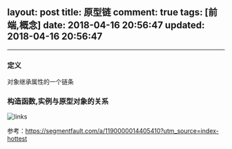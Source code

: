 layout: post
title: 原型链
comment: true
tags: [前端,概念]
date: 2018-04-16 20:56:47
updated: 2018-04-16 20:56:47
---

------
<!-- more -->

### 定义
对象继承属性的一个链条

### 构造函数,实例与原型对象的关系
![links](http://cdn.wangyuanqi.xyz/linksize.png)




参考：https://segmentfault.com/a/1190000014405410?utm_source=index-hottest